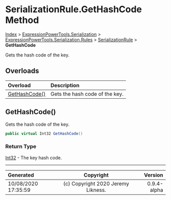 ﻿# SerializationRule.GetHashCode Method

[Index](../index.md) > [ExpressionPowerTools.Serialization](ExpressionPowerTools.Serialization.a.md) > [ExpressionPowerTools.Serialization.Rules](ExpressionPowerTools.Serialization.Rules.n.md) > [SerializationRule](ExpressionPowerTools.Serialization.Rules.SerializationRule.cs.md) > **GetHashCode**

Gets the hash code of the key.

## Overloads

| Overload | Description |
| :-- | :-- |
| [GetHashCode()](#gethashcode) | Gets the hash code of the key. |
## GetHashCode()

Gets the hash code of the key.

```csharp
public virtual Int32 GetHashCode()
```

### Return Type

 [Int32](https://docs.microsoft.com/dotnet/api/system.int32)  - The key hash code.



---

| Generated | Copyright | Version |
| :-- | :-: | --: |
| 10/08/2020 17:35:59 | (c) Copyright 2020 Jeremy Likness. | 0.9.4-alpha |
